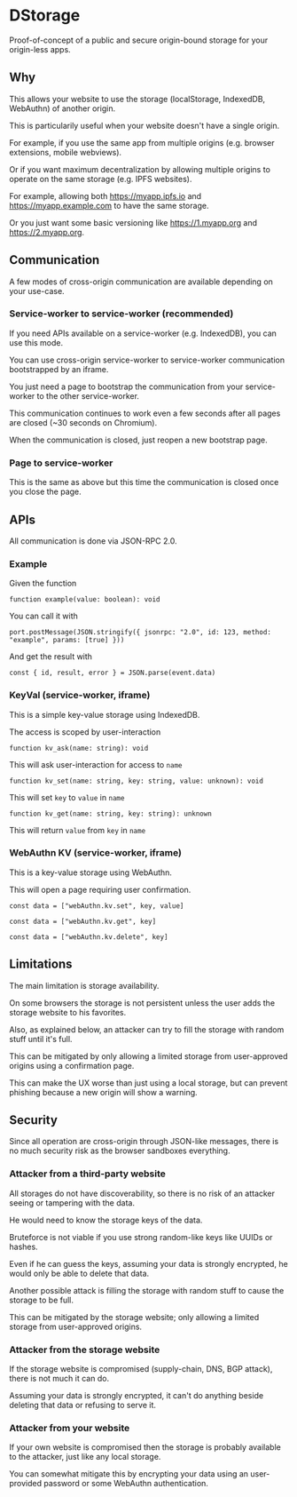 # DStorage

Proof-of-concept of a public and secure origin-bound storage for your origin-less apps.

## Why

This allows your website to use the storage (localStorage, IndexedDB, WebAuthn) of another origin.

This is particularily useful when your website doesn't have a single origin.

For example, if you use the same app from multiple origins (e.g. browser extensions, mobile webviews).

Or if you want maximum decentralization by allowing multiple origins to operate on the same storage (e.g. IPFS websites).

For example, allowing both https://myapp.ipfs.io and https://myapp.example.com to have the same storage.

Or you just want some basic versioning like https://1.myapp.org and https://2.myapp.org.

## Communication

A few modes of cross-origin communication are available depending on your use-case.

### Service-worker to service-worker (recommended)

If you need APIs available on a service-worker (e.g. IndexedDB), you can use this mode.

You can use cross-origin service-worker to service-worker communication bootstrapped by an iframe.

You just need a page to bootstrap the communication from your service-worker to the other service-worker.

This communication continues to work even a few seconds after all pages are closed (~30 seconds on Chromium).

When the communication is closed, just reopen a new bootstrap page.

### Page to service-worker

This is the same as above but this time the communication is closed once you close the page.

## APIs

All communication is done via JSON-RPC 2.0.

### Example

Given the function

```tsx
function example(value: boolean): void
```

You can call it with

```tsx
port.postMessage(JSON.stringify({ jsonrpc: "2.0", id: 123, method: "example", params: [true] }))
```

And get the result with

```tsx
const { id, result, error } = JSON.parse(event.data)
```

### KeyVal (service-worker, iframe)

This is a simple key-value storage using IndexedDB.

The access is scoped by user-interaction

```tsx
function kv_ask(name: string): void
```

This will ask user-interaction for access to `name`

```tsx
function kv_set(name: string, key: string, value: unknown): void
```

This will set `key` to `value` in `name`

```tsx
function kv_get(name: string, key: string): unknown
```

This will return `value` from `key` in `name`

### WebAuthn KV (service-worker, iframe)

This is a key-value storage using WebAuthn.

This will open a page requiring user confirmation.

```tsx
const data = ["webAuthn.kv.set", key, value]
```

```tsx
const data = ["webAuthn.kv.get", key]
```

```tsx
const data = ["webAuthn.kv.delete", key]
```

## Limitations

The main limitation is storage availability. 

On some browsers the storage is not persistent unless the user adds the storage website to his favorites.

Also, as explained below, an attacker can try to fill the storage with random stuff until it's full.

This can be mitigated by only allowing a limited storage from user-approved origins using a confirmation page.

This can make the UX worse than just using a local storage, but can prevent phishing because a new origin will show a warning.

## Security

Since all operation are cross-origin through JSON-like messages, there is no much security risk as the browser sandboxes everything.

### Attacker from a third-party website

All storages do not have discoverability, so there is no risk of an attacker seeing or tampering with the data. 

He would need to know the storage keys of the data.

Bruteforce is not viable if you use strong random-like keys like UUIDs or hashes.

Even if he can guess the keys, assuming your data is strongly encrypted, he would only be able to delete that data.

Another possible attack is filling the storage with random stuff to cause the storage to be full.

This can be mitigated by the storage website; only allowing a limited storage from user-approved origins.

### Attacker from the storage website

If the storage website is compromised (supply-chain, DNS, BGP attack), there is not much it can do.

Assuming your data is strongly encrypted, it can't do anything beside deleting that data or refusing to serve it.

### Attacker from your website

If your own website is compromised then the storage is probably available to the attacker, just like any local storage.

You can somewhat mitigate this by encrypting your data using an user-provided password or some WebAuthn authentication.
